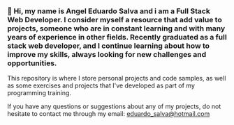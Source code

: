 ### 👋 Hi, my name is Angel Eduardo Salva and i am a Full Stack Web Developer. I consider myself a resource that add value to projects, someone who are in constant learning and with many years of experience in other fields. Recently graduated as a full stack web developer, and I continue learning about how to improve my skills, always looking for new challenges and opportunities. 

This repository is where I store personal projects and code samples, as well as some exercises and projects that I've developed as part of my programming training.

If you have any questions or suggestions about any of my projects, do not hesitate to contact me through my email:  eduardo_salva@hotmail.com
